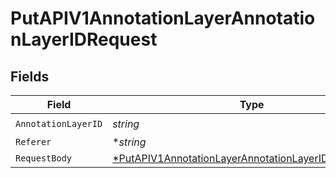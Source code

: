 # PutAPIV1AnnotationLayerAnnotationLayerIDRequest


## Fields

| Field                                                                                                                                  | Type                                                                                                                                   | Required                                                                                                                               | Description                                                                                                                            |
| -------------------------------------------------------------------------------------------------------------------------------------- | -------------------------------------------------------------------------------------------------------------------------------------- | -------------------------------------------------------------------------------------------------------------------------------------- | -------------------------------------------------------------------------------------------------------------------------------------- |
| `AnnotationLayerID`                                                                                                                    | *string*                                                                                                                               | :heavy_check_mark:                                                                                                                     | N/A                                                                                                                                    |
| `Referer`                                                                                                                              | **string*                                                                                                                              | :heavy_minus_sign:                                                                                                                     | N/A                                                                                                                                    |
| `RequestBody`                                                                                                                          | [*PutAPIV1AnnotationLayerAnnotationLayerIDRequestBody](../../models/operations/putapiv1annotationlayerannotationlayeridrequestbody.md) | :heavy_minus_sign:                                                                                                                     | N/A                                                                                                                                    |